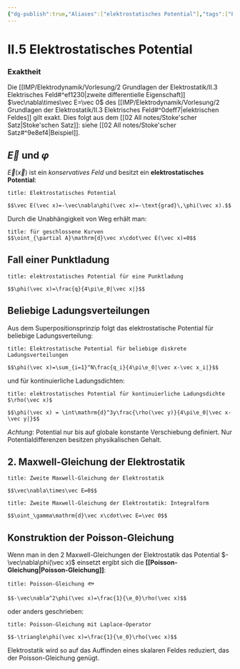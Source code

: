 ```yaml
---
{"dg-publish":true,"Aliases":["elektrostatisches Potential"],"tags":["Physik/Elektrodynamik"],"permalink":"/imp/elektrodynamik/vorlesung/2-grundlagen-der-elektrostatik/ii-5-elektrostatisches-potential/","dgHomeLink":true,"dgPassFrontmatter":true}
---
```


# II.5 Elektrostatisches Potential
### Exaktheit
Die  [[IMP/Elektrodynamik/Vorlesung/2 Grundlagen der Elektrostatik/II.3 Elektrisches Feld#^ef1230|zweite differentielle Eigenschaft]] $\vec\nabla\times\vec E=\vec 0$ des [[IMP/Elektrodynamik/Vorlesung/2 Grundlagen der Elektrostatik/II.3 Elektrisches Feld#^0deff7|elektrischen Feldes]] gilt exakt. Dies folgt aus dem [[02 All notes/Stoke'scher Satz|Stoke'schen Satz]]: siehe [[02 All notes/Stoke'scher Satz#^9e8ef4|Beispiel]]. 

## $\vec E$ und $\varphi$ 
$\vec E(\vec x)$ ist ein _konservatives Feld_ und besitzt ein **elektrostatisches Potential**: 
```ad-equation
title: Elektrostatisches Potential

$$\vec E(\vec x)=-\vec\nabla\phi(\vec x)=-\text{grad}\,\phi(\vec x).$$

```
Durch die Unabhängigkeit von Weg erhält man: 
```ad-equation
title: für geschlossene Kurven
$$\oint_{\partial A}\mathrm{d}\vec x\cdot\vec E(\vec x)=0$$

```
## Fall einer Punktladung
```ad-equation
title: elektrostatisches Potential für eine Punktladung

$$\phi(\vec x)=\frac{q}{4\pi\e_0|\vec x|}$$
```
## Beliebige Ladungsverteilungen
Aus dem Superpositionsprinzip folgt das elektrostatische Potential für beliebige Ladungsverteilung: 
```ad-equation
title: Elektrostatische Potential für beliebige diskrete Ladungsverteilungen

$$\phi(\vec x)=\sum_{i=1}^N\frac{q_i}{4\pi\e_0|\vec x-\vec x_i|}$$

```
und für kontinuierliche Ladungsdichten: 
```ad-equation
title: elektrostatisches Potential für kontinuierliche Ladungsdichte $\rho(\vec x)$

$$\phi(\vec x) = \int\mathrm{d}^3y\frac{\rho(\vec y)}{4\pi\e_0|\vec x-\vec y|}$$

```
*Achtung*: Potential nur bis auf globale konstante Verschiebung definiert. Nur Potentialdifferenzen besitzen physikalischen Gehalt. 

## 2. Maxwell-Gleichung der Elektrostatik
```ad-equation
title: Zweite Maxwell-Gleichung der Elektrostatik

$$\vec\nabla\times\vec E=0$$

```
```ad-equation
title: Zweite Maxwell-Gleichung der Elektrostatik: Integralform

$$\oint_\gamma\mathrm{d}\vec x\cdot\vec E=\vec 0$$

```
## Konstruktion der Poisson-Gleichung
Wenn man in den 2 Maxwell-Gleichungen der Elektrostatik das Potential $-\vec\nabla\phi(\vec x)$ einsetzt ergibt sich die **[[Poisson-Gleichung|Poisson-Gleichung]]**: 
```ad-equation
title: Poisson-Gleichung 🐟

$$-\vec\nabla^2\phi(\vec x)=\frac{1}{\e_0}\rho(\vec x)$$

```

oder anders geschrieben: 
```ad-equation
title: Poisson-Gleichung mit Laplace-Operator

$$-\triangle\phi(\vec x)=\frac{1}{\e_0}\rho(\vec x)$$

```
Elektrostatik wird so auf das Auffinden eines skalaren Feldes reduziert, das der Poisson-Gleichung genügt. 